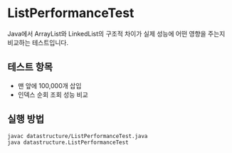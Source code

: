 # ListPerformanceTest

Java에서 ArrayList와 LinkedList의 구조적 차이가 실제 성능에 어떤 영향을 주는지 비교하는 테스트입니다.

## 테스트 항목
- 맨 앞에 100,000개 삽입
- 인덱스 순회 조회 성능 비교

## 실행 방법
```bash
javac datastructure/ListPerformanceTest.java
java datastructure.ListPerformanceTest